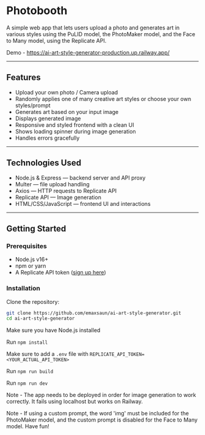 # Photobooth

A simple web app that lets users upload a photo and generates art in various styles using the PuLID model, the PhotoMaker model, and the Face to Many model, using the Replicate API.

Demo - https://ai-art-style-generator-production.up.railway.app/

---

## Features

- Upload your own photo / Camera upload
- Randomly applies one of many creative art styles or choose your own styles/prompt
- Generates art based on your input image
- Displays generated image
- Responsive and styled frontend with a clean UI
- Shows loading spinner during image generation
- Handles errors gracefully

---

## Technologies Used

- Node.js & Express — backend server and API proxy
- Multer — file upload handling
- Axios — HTTP requests to Replicate API
- Replicate API — Image generation
- HTML/CSS/JavaScript — frontend UI and interactions

---

## Getting Started

### Prerequisites

- Node.js v16+
- npm or yarn
- A Replicate API token ([sign up here](https://replicate.com/signup))

### Installation

Clone the repository:

```bash
git clone https://github.com/emaxsaun/ai-art-style-generator.git
cd ai-art-style-generator
```

Make sure you have Node.js installed

Run `npm install` 

Make sure to add a `.env` file with `REPLICATE_API_TOKEN=<YOUR_ACTUAL_API_TOKEN>`

Run `npm run build`

Run `npm run dev`

Note - The app needs to be deployed in order for image generation to work correctly. It fails using localhost but works on Railway.

Note - If using a custom prompt, the word 'img' must be included for the PhotoMaker model, and the custom prompt is disabled for the Face to Many model. Have fun!